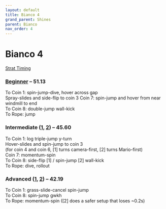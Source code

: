 ```yaml
---
layout: default
title: Bianco 4
grand_parent: Shines
parent: Bianco
nav_order: 4
---
```

# Bianco 4

[Strat Timing](https://docs.google.com/spreadsheets/d/1h4ocgbBk-i4n7x6dMlERhfdKe1PrG7j1AOAIJ6zGjcw/edit#gid=598168778)  

### [Beginner](https://youtu.be/bgphJvWvl-w) – 51.13
To Coin 1: spin-jump-dive, hover across gap  
Spray-slides and side-flip to coin 3
Coin 7: spin-jump and hover from near windmill to end  
To Coin 8: double-jump wall-kick  
To Rope: jump  

### Intermediate ([1](https://youtu.be/JLEhk6DEUSE), [2](https://youtu.be/V6uaSzbG3VA)) – 45.60
To Coin 1: log triple-jump y-turn  
Hover-slides and spin-jump to coin 3  
(for coin 4 and coin 6, [1] turns camera-first, [2] turns Mario-first)  
Coin 7: momentum-spin  
To Coin 8: side-flip [1] / spin-jump [2] wall-kick  
To Rope: dive, rollout  

### Advanced ([1](https://youtu.be/m-DLWINzIcA), [2](https://youtu.be/EDoCK5hFu5o)) – 42.19
To Coin 1: grass-slide-cancel spin-jump  
To Coin 8: spin-jump gwkh  
To Rope: momentum-spin ([2] does a safer setup that loses ~0.2s)  
